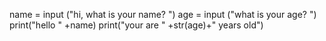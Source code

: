 name = input ("hi, what is your name? ")
age = input ("what is your age? ")
print("hello " +name)
print("your are " +str(age)+" years old")
